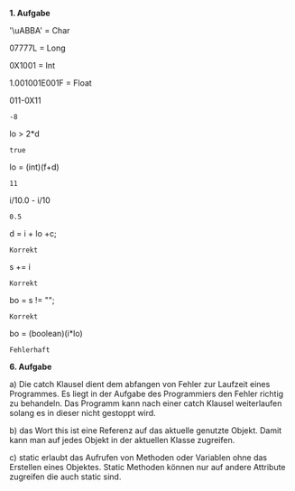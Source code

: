 **1. Aufgabe**

'\uABBA' = Char

07777L = Long

0X1001 = Int

1.001001E001F = Float

011-0X11
```
-8
```

lo > 2*d
```
true
```

lo = (int)(f+d)
```
11
```

i/10.0 - i/10
```
0.5
```

d = i + lo  +c;
```
Korrekt
```

s += i
```
Korrekt
```

bo = s != "";
```
Korrekt
```

bo = (boolean)(i*lo)
```
Fehlerhaft
```

**6. Aufgabe**

a) Die catch Klausel dient dem abfangen von Fehler zur Laufzeit eines Programmes. Es liegt in der Aufgabe des Programmiers den Fehler richtig zu behandeln. Das Programm kann nach einer catch Klausel weiterlaufen solang es in dieser nicht gestoppt wird.

b) das Wort this ist eine Referenz auf das aktuelle genutzte Objekt. Damit kann man auf jedes Objekt in der aktuellen Klasse zugreifen. 

c) static erlaubt das Aufrufen von Methoden oder Variablen ohne das Erstellen eines Objektes. Static Methoden können nur auf andere Attribute zugreifen die auch static sind. 
